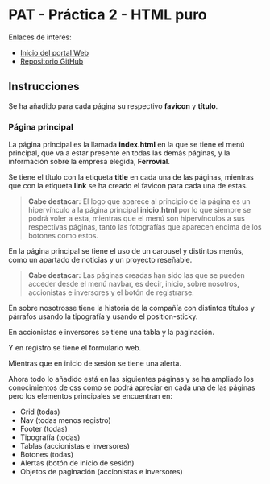 # PAT - Práctica 2 - HTML puro
Enlaces de interés: 
- [Inicio del portal Web](https://javierjg001.github.io/PAT-Practicas/)
- [Repositorio GitHub](https://github.com/javierjg001/PAT-Practicas)

## Instrucciones

Se ha añadido para cada página su respectivo **favicon** y **título**.

### Página principal
La página principal es la llamada **index.html** en la que se tiene
el menú principal, que va a estar presente en todas las demás páginas,
y la información sobre la empresa elegida, **Ferrovial**.

Se tiene el título con la etiqueta **title** en cada una de las páginas, mientras que
con la etiqueta **link** se ha creado el favicon para cada una de estas.

> **Cabe destacar:** El logo que aparece al principio de la página es un 
hipervínculo a la página principal **inicio.html** por lo que siempre se podrá voler
a esta, mientras que el menú son hipervínculos a sus respectivas páginas, tanto 
las fotografías que aparecen encima de los botones como estos.

En la página principal se tiene el uso de un carousel y distintos menús, como un apartado de noticias
y un proyecto reseñable.



> **Cabe destacar:** Las páginas creadas han sido las que se pueden acceder desde el menú navbar, es decir,
inicio, sobre nosotros, accionistas e inversores y el botón de registrarse.

En sobre nosotrosse tiene la historia de la compañía con distintos títulos y párrafos usando la tipografía y usando el position-sticky.

En accionistas e inversores se tiene una tabla y la paginación.

Y en registro se tiene el formulario web.

Mientras que en inicio de sesión se tiene una alerta.

Ahora todo lo añadido está en las siguientes páginas y se ha ampliado los conocimientos de css como se podrá apreciar en cada una de las páginas pero 
los elementos principales se encuentran en:

- Grid (todas)
- Nav (todas menos registro)
- Footer (todas)
- Tipografía (todas)
- Tablas (accionistas e inversores)
- Botones (todas)
- Alertas (botón de inicio de sesión)
- Objetos de paginación (accionistas e inversores)